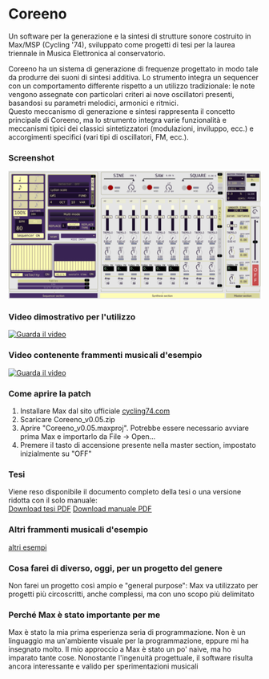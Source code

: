 # Coreeno
Un software per la generazione e la sintesi di strutture sonore costruito in Max/MSP (Cycling '74), sviluppato come progetti di tesi per la laurea triennale in Musica Elettronica al conservatorio.  

Coreeno ha un sistema di generazione di frequenze progettato in modo tale da produrre dei suoni di sintesi additiva. Lo strumento integra un sequencer con un comportamento differente rispetto a un utilizzo tradizionale: le note vengono assegnate con particolari criteri ai nove oscillatori presenti, basandosi su parametri melodici, armonici e ritmici.  
Questo meccanismo di generazione e sintesi rappresenta il concetto principale di Coreeno, ma lo strumento integra varie funzionalità e meccanismi tipici dei classici sintetizzatori (modulazioni, inviluppo, ecc.) e accorgimenti specifici (vari tipi di oscillatori, FM, ecc.).


### Screenshot
![Screenshot della patch](images/screenshot.png)

### Video dimostrativo per l'utilizzo
[![Guarda il video](https://img.youtube.com/vi/4waMv1c0uK8/0.jpg)](https://www.youtube.com/watch?v=4waMv1c0uK8)

### Video contenente frammenti musicali d'esempio
[![Guarda il video](https://img.youtube.com/vi/kNBJ8cLUYOc/0.jpg)](https://www.youtube.com/watch?v=kNBJ8cLUYOc)

### Come aprire la patch
1. Installare Max dal sito ufficiale [cycling74.com](https://cycling74.com)
2. Scaricare Coreeno_v0.05.zip
3. Aprire "Coreeno_v0.05.maxproj". Potrebbe essere necessario avviare prima Max e importarlo da File -> Open...
4. Premere il tasto di accensione presente nella master section, impostato inizialmente su "OFF"

### Tesi
Viene reso disponibile il  documento completo della tesi o una versione ridotta con il solo manuale:  
[Download tesi PDF](documents/thesis.pdf)
[Download manuale PDF](documents/manual.pdf)

### Altri frammenti musicali d'esempio
[altri esempi](audio_examples/)

### Cosa farei di diverso, oggi, per un progetto del genere
Non farei un progetto così ampio e "general purpose": Max va utilizzato per progetti più circoscritti, anche complessi, ma con uno scopo più delimitato

### Perché Max è stato importante per me
Max è stato la mia prima esperienza seria di programmazione. Non è un linguaggio ma un'ambiente visuale per la programmazione, eppure mi ha insegnato molto. Il mio approccio a Max è stato un po' naive, ma ho imparato tante cose. Nonostante l'ingenuità progettuale, il software risulta ancora interessante e valido per sperimentazioni musicali
